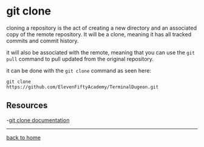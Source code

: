 # git clone

cloning a repository is the act of creating a new directory and an associated copy of the remote repository. It will be a clone, meaning it has all tracked commits and commit history.

it will also be associated with the remote, meaning that you can use the `git pull` command to pull updated from the original repository.

it can be done with the `git clone` command as seen here:

```
git clone 
https://github.com/ElevenFiftyAcademy/TerminalDugeon.git
```

## Resources

-[git clone documentation](https://git-scm.com/docs/git-clone)

---
[back to home](../README.md)

